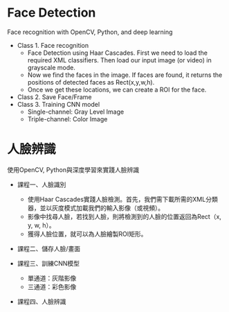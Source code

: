 # Face Detection
 Face recognition with OpenCV, Python, and deep learning
 
* Class 1. Face recognition
    * Face Detection using Haar Cascades. First we need to load the required XML classifiers. Then load our input image (or video) in grayscale mode.
    * Now we find the faces in the image. If faces are found, it returns the positions of detected faces as Rect(x,y,w,h). 
    * Once we get these locations, we can create a ROI for the face.
* Class 2. Save Face/Frame
* Class 3. Training CNN model
    * Single-channel: Gray Level Image
    * Triple-channel: Color Image




# 人臉辨識
使用OpenCV, Python與深度學習來實踐人臉辨識

* 課程一、人臉識別
    * 使用Haar Cascades實踐人臉檢測。首先，我們需下載所需的XML分類器，並以灰度模式加載我們的輸入影像（或視頻）。
    * 影像中找尋人臉，若找到人臉，則將檢測到的人臉的位置返回為Rect（x, y, w, h）。
    * 獲得人臉位置，就可以為人臉繪製ROI矩形。

* 課程二、儲存人臉/畫面

* 課程三、訓練CNN模型
    * 單通道：灰階影像
    * 三通道：彩色影像

* 課程四、人臉辨識
